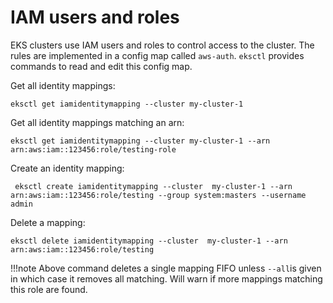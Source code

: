 #  IAM users and roles

EKS clusters use IAM users and roles to control access to the cluster. The rules are implemented in a config map called `aws-auth`. `eksctl` provides commands to read and edit this config map.

Get all identity mappings:

```
eksctl get iamidentitymapping --cluster my-cluster-1
```

Get all identity mappings matching an arn:

```
eksctl get iamidentitymapping --cluster my-cluster-1 --arn arn:aws:iam::123456:role/testing-role
```

Create an identity mapping:

```
 eksctl create iamidentitymapping --cluster  my-cluster-1 --arn arn:aws:iam::123456:role/testing --group system:masters --username admin
```

Delete a mapping:

```
eksctl delete iamidentitymapping --cluster  my-cluster-1 --arn arn:aws:iam::123456:role/testing
```

!!!note
    Above command deletes a single mapping FIFO unless `--all`is given in which case it removes all matching. Will warn if more mappings matching this role are found.
